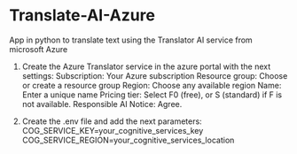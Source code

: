 # Translate-AI-Azure
App in python to translate text using the Translator AI service from microsoft Azure

1. Create the Azure Translator service in the azure portal with the next settings:
    Subscription: Your Azure subscription
    Resource group: Choose or create a resource group
    Region: Choose any available region
    Name: Enter a unique name
    Pricing tier: Select F0 (free), or S (standard) if F is not available.
    Responsible AI Notice: Agree.

2. Create the .env file and add the next parameters:
    COG_SERVICE_KEY=your_cognitive_services_key
    COG_SERVICE_REGION=your_cognitive_services_location